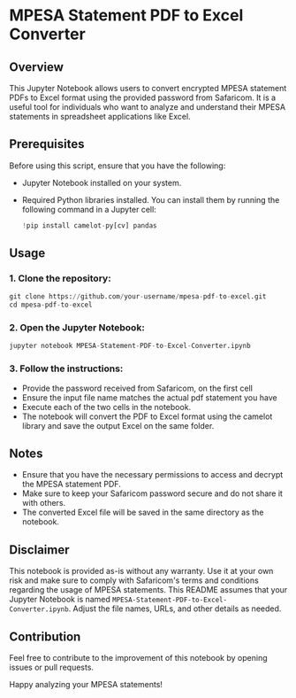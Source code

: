 # MPESA Statement PDF to Excel Converter

## Overview

This Jupyter Notebook allows users to convert encrypted MPESA statement PDFs to Excel format using the provided password from Safaricom. It is a useful tool for individuals who want to analyze and understand their MPESA statements in spreadsheet applications like Excel.

## Prerequisites

Before using this script, ensure that you have the following:

- Jupyter Notebook installed on your system.
- Required Python libraries installed. You can install them by running the following command in a Jupyter cell:

  ```python
  !pip install camelot-py[cv] pandas
## Usage
### 1. Clone the repository:

  ```python
git clone https://github.com/your-username/mpesa-pdf-to-excel.git
cd mpesa-pdf-to-excel
```
### 2. Open the Jupyter Notebook:
 ```python
jupyter notebook MPESA-Statement-PDF-to-Excel-Converter.ipynb
```
### 3. Follow the instructions:

- Provide the password received from Safaricom, on the first cell
- Ensure the input file name matches the actual pdf statement you have
- Execute each of the two cells in the notebook.
- The notebook will convert the PDF to Excel format using the camelot library and save the output Excel on the same folder.

## Notes
- Ensure that you have the necessary permissions to access and decrypt the MPESA statement PDF.
- Make sure to keep your Safaricom password secure and do not share it with others.
- The converted Excel file will be saved in the same directory as the notebook.

## Disclaimer
This notebook is provided as-is without any warranty. Use it at your own risk and make sure to comply with Safaricom's terms and conditions regarding the usage of MPESA statements.
This README assumes that your Jupyter Notebook is named `MPESA-Statement-PDF-to-Excel-Converter.ipynb`. Adjust the file names, URLs, and other details as needed.

## Contribution
Feel free to contribute to the improvement of this notebook by opening issues or pull requests.

Happy analyzing your MPESA statements!
